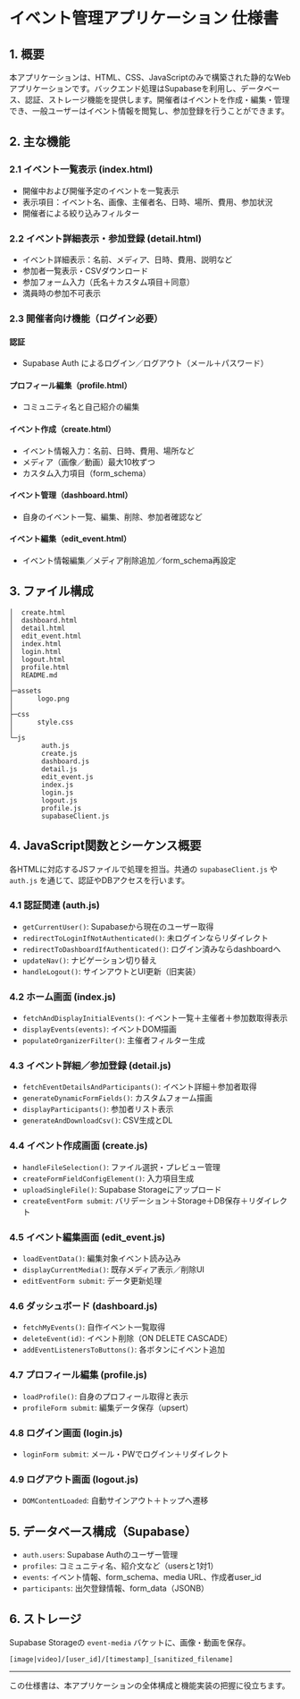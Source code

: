 # イベント管理アプリケーション 仕様書

## 1. 概要
本アプリケーションは、HTML、CSS、JavaScriptのみで構築された静的なWebアプリケーションです。バックエンド処理はSupabaseを利用し、データベース、認証、ストレージ機能を提供します。開催者はイベントを作成・編集・管理でき、一般ユーザーはイベント情報を閲覧し、参加登録を行うことができます。

## 2. 主な機能

### 2.1 イベント一覧表示 (index.html)
- 開催中および開催予定のイベントを一覧表示
- 表示項目：イベント名、画像、主催者名、日時、場所、費用、参加状況
- 開催者による絞り込みフィルター

### 2.2 イベント詳細表示・参加登録 (detail.html)
- イベント詳細表示：名前、メディア、日時、費用、説明など
- 参加者一覧表示・CSVダウンロード
- 参加フォーム入力（氏名＋カスタム項目＋同意）
- 満員時の参加不可表示

### 2.3 開催者向け機能（ログイン必要）

#### 認証
- Supabase Auth によるログイン／ログアウト（メール＋パスワード）

#### プロフィール編集（profile.html）
- コミュニティ名と自己紹介の編集

#### イベント作成（create.html）
- イベント情報入力：名前、日時、費用、場所など
- メディア（画像／動画）最大10枚ずつ
- カスタム入力項目（form_schema）

#### イベント管理（dashboard.html）
- 自身のイベント一覧、編集、削除、参加者確認など

#### イベント編集（edit_event.html）
- イベント情報編集／メディア削除追加／form_schema再設定

## 3. ファイル構成

```
│  create.html
│  dashboard.html
│  detail.html
│  edit_event.html
│  index.html
│  login.html
│  logout.html
│  profile.html
│  README.md
│
├─assets
│      logo.png
│
├─css
│      style.css
│
└─js
        auth.js
        create.js
        dashboard.js
        detail.js
        edit_event.js
        index.js
        login.js
        logout.js
        profile.js
        supabaseClient.js
```

## 4. JavaScript関数とシーケンス概要

各HTMLに対応するJSファイルで処理を担当。共通の `supabaseClient.js` や `auth.js` を通じて、認証やDBアクセスを行います。

### 4.1 認証関連 (auth.js)
- `getCurrentUser()`: Supabaseから現在のユーザー取得
- `redirectToLoginIfNotAuthenticated()`: 未ログインならリダイレクト
- `redirectToDashboardIfAuthenticated()`: ログイン済みならdashboardへ
- `updateNav()`: ナビゲーション切り替え
- `handleLogout()`: サインアウトとUI更新（旧実装）

### 4.2 ホーム画面 (index.js)
- `fetchAndDisplayInitialEvents()`: イベント一覧＋主催者＋参加数取得表示
- `displayEvents(events)`: イベントDOM描画
- `populateOrganizerFilter()`: 主催者フィルター生成

### 4.3 イベント詳細／参加登録 (detail.js)
- `fetchEventDetailsAndParticipants()`: イベント詳細＋参加者取得
- `generateDynamicFormFields()`: カスタムフォーム描画
- `displayParticipants()`: 参加者リスト表示
- `generateAndDownloadCsv()`: CSV生成とDL

### 4.4 イベント作成画面 (create.js)
- `handleFileSelection()`: ファイル選択・プレビュー管理
- `createFormFieldConfigElement()`: 入力項目生成
- `uploadSingleFile()`: Supabase Storageにアップロード
- `createEventForm submit`: バリデーション＋Storage＋DB保存＋リダイレクト

### 4.5 イベント編集画面 (edit_event.js)
- `loadEventData()`: 編集対象イベント読み込み
- `displayCurrentMedia()`: 既存メディア表示／削除UI
- `editEventForm submit`: データ更新処理

### 4.6 ダッシュボード (dashboard.js)
- `fetchMyEvents()`: 自作イベント一覧取得
- `deleteEvent(id)`: イベント削除（ON DELETE CASCADE）
- `addEventListenersToButtons()`: 各ボタンにイベント追加

### 4.7 プロフィール編集 (profile.js)
- `loadProfile()`: 自身のプロフィール取得と表示
- `profileForm submit`: 編集データ保存（upsert）

### 4.8 ログイン画面 (login.js)
- `loginForm submit`: メール・PWでログイン＋リダイレクト

### 4.9 ログアウト画面 (logout.js)
- `DOMContentLoaded`: 自動サインアウト＋トップへ遷移

## 5. データベース構成（Supabase）

- `auth.users`: Supabase Authのユーザー管理
- `profiles`: コミュニティ名、紹介文など（usersと1対1）
- `events`: イベント情報、form_schema、media URL、作成者user_id
- `participants`: 出欠登録情報、form_data（JSONB）

## 6. ストレージ

Supabase Storageの `event-media` バケットに、画像・動画を保存。

```
[image|video]/[user_id]/[timestamp]_[sanitized_filename]
```

---

この仕様書は、本アプリケーションの全体構成と機能実装の把握に役立ちます。
